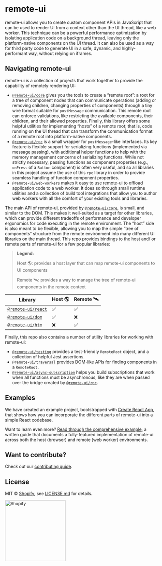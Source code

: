 # remote-ui

remote-ui allows you to create custom component APIs in JavaScript that can be used to render UI from a context other than the UI thread, like a web worker. This technique can be a powerful performance optimization by isolating application code on a background thread, leaving only the platform-native components on the UI thread. It can also be used as a way for third party code to generate UI in a safe, dynamic, and highly-performant way, without relying on iframes.

## Navigating remote-ui

remote-ui is a collection of projects that work together to provide the capability of remotely rendering UI:

- [`@remote-ui/core`](packages/core) gives you the tools to create a “remote root”: a root for a tree of component nodes that can communicate operations (adding or removing children, changing properties of components) through a tiny wire format suitable for `postMessage` communication. This remote root can enforce validations, like restricting the available components, their children, and their allowed properties. Finally, this library offers some helpful utilities for implementing “hosts” of a remote root; that is, code running on the UI thread that can transform the communication format of a remote root into platform-native components.
- [`@remote-ui/rpc`](packages/rpc) is a small wrapper for `postMessage`-like interfaces. Its key feature is flexible support for serializing functions (implemented via message passing), with additional helper functions to help with the memory management concerns of serializing functions. While not strictly necessary, passing functions as component properties (e.g., `onPress` of a `Button` component) is often very useful, and so all libraries in this project assume the use of this `rpc` library in order to provide seamless handling of function component properties.
- [`@remote-ui/web-workers`](packages/web-workers) makes it easy to use remote-ui to offload application code to a web worker. It does so through small runtime utilities and a collection of build tool integrations that allow you to author web workers with all the comfort of your existing tools and libraries.

The main API of remote-ui, provided by [`@remote-ui/core`](packages/core), is small, and similar to the DOM. This makes it well-suited as a target for other libraries, which can provide different tradeoffs of performance and developer ergonomics for code executing in the remote environment. The “host” side is also meant to be flexible, allowing you to map the simple “tree of components” structure from the remote environment into many different UI libraries on the main thread. This repo provides bindings to the host and/ or remote parts of remote-ui for a few popular libraries:

> **Legend:**
>
> Host 🌎: provides a host layer that can map remote-ui components to UI components
>
> Remote 🛰️: provides a way to manage the tree of remote-ui components in the remote context

| Library                              | Host 🌎 | Remote 🛰️ |
| ------------------------------------ | ------- | --------- |
| [`@remote-ui/react`](packages/react) | ✅      | ✅        |
| [`@remote-ui/dom`](packages/dom)     | ✅      | ❌        |
| [`@remote-ui/htm`](packages/htm)     | ❌      | ✅        |

Finally, this repo also contains a number of utility libraries for working with remote-ui:

- [`@remote-ui/testing`](packages/testing) provides a test-friendly `RemoteRoot` object, and a collection of helpful Jest assertions.
- [`@remote-ui/traversal`](packages/traversal) provides DOM-like APIs for finding components in a `RemoteRoot`.
- [`@remote-ui/async-subscription`](packages/async-subscription) helps you build subscriptions that work when all functions must be asynchronous, like they are when passed over the bridge created by [`@remote-ui/rpc`](packages/rpc).

## Examples

We have created an example project, bootstrapped with [Create React App](https://github.com/facebook/create-react-app), that shows how you can incorporate the different parts of remote-ui into a simple React codebase.

Want to learn even more? [Read through the comprehensive example](documentation/comprehensive-example.md), a written guide that documents a fully-featured implementation of remote-ui across both the host (browser) and remote (web worker) environments.

## Want to contribute?

Check out our [contributing guide](CONTRIBUTING.md).

## License

MIT &copy; [Shopify](https://shopify.com/), see [LICENSE.md](LICENSE.md) for details.

<a href="http://www.shopify.com/"><img src="https://cdn.shopify.com/assets2/brand-assets/shopify-logo-main-8ee1e0052baf87fd9698ceff7cbc01cc36a89170212ad227db3ff2706e89fd04.svg" alt="Shopify" width="200" /></a>
